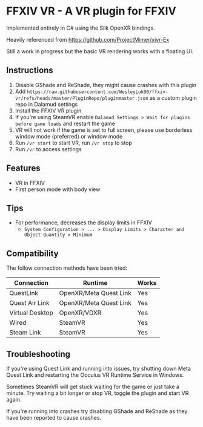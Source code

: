 # FFXIV VR - A VR plugin for FFXIV

Implemented entirely in C# using the Silk OpenXR bindings.

Heavily referenced from https://github.com/ProjectMimer/xivr-Ex

Still a work in progress but the basic VR rendering works with a floating UI.

## Instructions

1. Disable GShade and ReShade, they might cause crashes with this plugin
2. Add `https://raw.githubusercontent.com/WesleyLuk90/ffxiv-vr/refs/heads/master/PluginRepo/pluginmaster.json` as a custom plugin repo in Dalamud settings
3. Install the FFXIV VR plugin
4. If you're using SteamVR enable `Dalamud Settings > Wait for plugins before game loads` and restart the game
5. VR will not work if the game is set to full screen, please use borderless window mode (preferred) or window mode
6. Run `/vr start` to start VR, run `/vr stop` to stop
7. Run `/vr` to access settings

## Features
* VR in FFXIV
* First person mode with body view

## Tips
* For performance, decreases the display limits in FFXIV
  * `System Configuration > ... > Display Limits > Character and Object Quantity > Minimum`

## Compatibility

The follow connection methods have been tried:

| Connection | Runtime | Works |
| --- | --- | --- |
| QuestLink | OpenXR/Meta Quest Link | Yes |
| Quest Air Link | OpenXR/Meta Quest Link | Yes |
| Virtual Desktop | OpenXR/VDXR | Yes |
| Wired | SteamVR | Yes |
| Steam Link | SteamVR | Yes |

## Troubleshooting
If you're using Quest Link and running into issues, try shutting down Meta Quest Link and restarting the Occulus VR Runtime Service in Windows.

Sometimes SteamVR will get stuck waiting for the game or just take a minute. Try waiting a bit longer or stop VR, toggle the plugin and start VR again.

If you're running into crashes try disabling GShade and ReShade as they have been reported to cause crashes.
